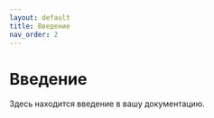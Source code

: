 ```yaml
---
layout: default
title: Введение
nav_order: 2
---
```


# Введение

Здесь находится введение в вашу документацию.

